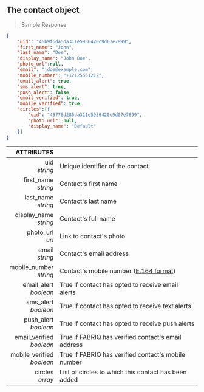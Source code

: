 ## The contact object
> Sample Response

```json
{
    "uid": "46b9f6da5da311e5936420c9d07e7899",
    "first_name": "John",
    "last_name": "Doe",
    "display_name": "John Doe",
    "photo_url":null,
    "email": "jdoe@example.com",
    "mobile_number": "+12125551212",
    "email_alert": true,
    "sms_alert": true,
    "push_alert": false,
    "email_verified": true,
    "mobile_verified": true,
    "circles":[{
        "uid": "45778d285da311e5936420c9d07e7899",
        "photo_url": null,
        "display_name": "Default"
    }]
}
```

ATTRIBUTES||
---------:        | -----------
uid <br>*string*   | Unique identifier of the contact
first_name <br>*string*  | Contact's first name
last_name <br>*string*  | Contact's last name
display_name <br>*string*  | Contact's full name
photo_url <br>*url*  | Link to contact's photo
email <br>*string*  | Contact's email address
mobile_number <br>*string*  | Contact's mobile number  ([E.164 format](https://en.wikipedia.org/wiki/E.164))
email_alert <br>*boolean*  | True if contact has opted to receive email alerts
sms_alert <br>*boolean*  | True if contact has opted to receive text alerts
push_alert <br>*boolean*  | True if contact has opted to receive push alerts
email_verified <br>*boolean*  | True if FABRIQ has verified contact's email address
mobile_verified <br>*boolean*  | True if FABRIQ has verified contact's mobile number
circles <br>*array*  | List of circles to which this contact has been added
